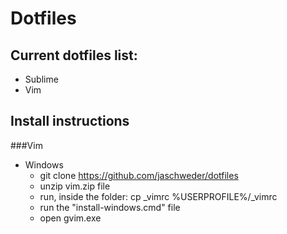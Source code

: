 # Dotfiles

## Current dotfiles list:
* Sublime
* Vim

## Install instructions
###Vim
* Windows
  * git clone https://github.com/jaschweder/dotfiles
  * unzip vim.zip file
  * run, inside the folder: cp _vimrc %USERPROFILE%/_vimrc
  * run the "install-windows.cmd" file
  * open gvim.exe
